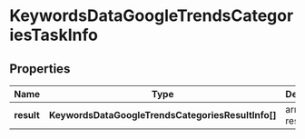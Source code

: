 # KeywordsDataGoogleTrendsCategoriesTaskInfo

## Properties

| Name | Type | Description | Notes |
|------------ | ------------- | ------------- | -------------|
**result** | **KeywordsDataGoogleTrendsCategoriesResultInfo[]** | array of results |[optional]|